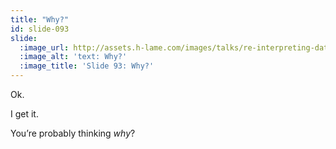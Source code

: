 ```yaml
---
title: "Why?"
id: slide-093
slide:
  :image_url: http://assets.h-lame.com/images/talks/re-interpreting-data/rubyconf-2023/slides/052.png
  :image_alt: 'text: Why?'
  :image_title: 'Slide 93: Why?'
---
```

Ok.

I get it.

You’re probably thinking _why_?
